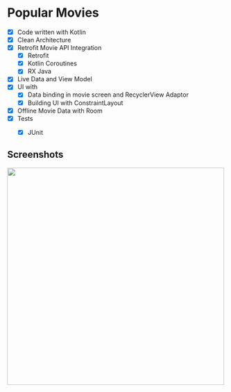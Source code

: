 # Popular Movies

- [X] Code written with Kotlin
- [X] Clean Architecture
- [X] Retrofit
Movie API Integration
    - [X] Retrofit
    - [X] Kotlin Coroutines
    - [X] RX Java
- [X] Live Data and View Model
- [X] UI with
    - [X] Data binding in movie screen and RecyclerView Adaptor
    - [X] Building UI with ConstraintLayout
- [X] Offline Movie Data with Room
- [X] Tests
    - [X] JUnit


## Screenshots
<img src="https://raw.githubusercontent.com/ashishrawat2911/Android-PopularMovies/master/screenshots/popularmovies.png" height = 500>
